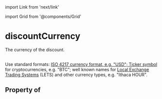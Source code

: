 import Link from 'next/link'
  
import Grid from '@components/Grid'

# discountCurrency

The currency of the discount.<br/><br/>

Use standard formats: <a href="http://en.wikipedia.org/wiki/ISO_4217">ISO 4217 currency format</Link>, e.g. "USD"; <a href="https://en.wikipedia.org/wiki/List_of_cryptocurrencies">Ticker symbol</a> for cryptocurrencies, e.g. "BTC"; well known names for <a href="https://en.wikipedia.org/wiki/Local_exchange_trading_system">Local Exchange Trading Systems</a> (LETS) and other currency types, e.g. "Ithaca HOUR".

## Property of



